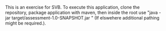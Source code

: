 This is an exercise for SVB.
To execute this application, clone the repository, package application with maven, then inside the root use "java -jar target/assessment-1.0-SNAPSHOT.jar
" (If elswehere additional pathing might be required.).
